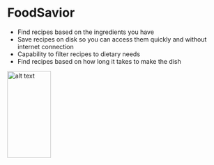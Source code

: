 # FoodSavior

- Find recipes based on the ingredients you have
- Save recipes on disk so you can access them quickly and without internet connection
- Capability to filter recipes to dietary needs
- Find recipes based on how long it takes to make the dish

<img src="https://github.com/rioishii/FoodSavior/blob/master/Screenshots/IMG_0864.PNG" alt="alt text" width="100" height="200">

